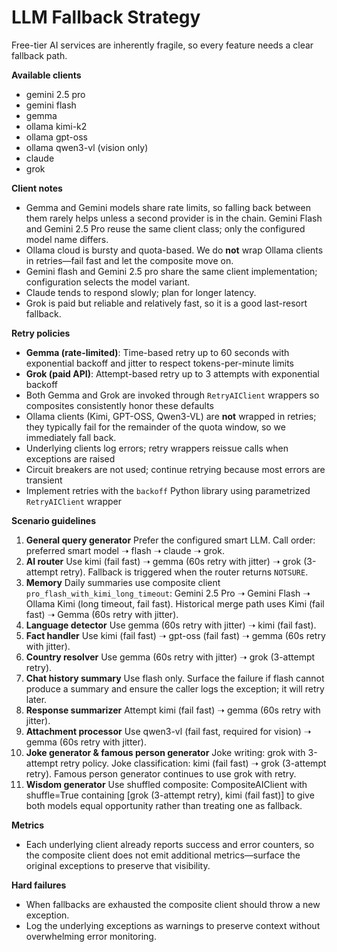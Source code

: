 # LLM Fallback Strategy

Free-tier AI services are inherently fragile, so every feature needs a clear fallback path.

**Available clients**
- gemini 2.5 pro
- gemini flash
- gemma
- ollama kimi-k2
- ollama gpt-oss
- ollama qwen3-vl (vision only)
- claude
- grok

**Client notes**
- Gemma and Gemini models share rate limits, so falling back between them rarely helps unless a second provider is in the chain. Gemini Flash and Gemini 2.5 Pro reuse the same client class; only the configured model name differs.
- Ollama cloud is bursty and quota-based. We do **not** wrap Ollama clients in retries—fail fast and let the composite move on.
- Gemini flash and Gemini 2.5 pro share the same client implementation; configuration selects the model variant.
- Claude tends to respond slowly; plan for longer latency.
- Grok is paid but reliable and relatively fast, so it is a good last-resort fallback.

**Retry policies**
- **Gemma (rate-limited)**: Time-based retry up to 60 seconds with exponential backoff and jitter to respect tokens-per-minute limits
- **Grok (paid API)**: Attempt-based retry up to 3 attempts with exponential backoff
- Both Gemma and Grok are invoked through `RetryAIClient` wrappers so composites consistently honor these defaults
- Ollama clients (Kimi, GPT-OSS, Qwen3-VL) are **not** wrapped in retries; they typically fail for the remainder of the quota window, so we immediately fall back.
- Underlying clients log errors; retry wrappers reissue calls when exceptions are raised
- Circuit breakers are not used; continue retrying because most errors are transient
- Implement retries with the `backoff` Python library using parametrized `RetryAIClient` wrapper

**Scenario guidelines**
1. **General query generator**
   Prefer the configured smart LLM. Call order: preferred smart model ➝ flash ➝ claude ➝ grok.
2. **AI router**
   Use kimi (fail fast) ➝ gemma (60s retry with jitter) ➝ grok (3-attempt retry). Fallback is triggered when the router returns `NOTSURE`.
3. **Memory**
   Daily summaries use composite client `pro_flash_with_kimi_long_timeout`: Gemini 2.5 Pro ➝ Gemini Flash ➝ Ollama Kimi (long timeout, fail fast). Historical merge path uses Kimi (fail fast) ➝ Gemma (60s retry with jitter).
4. **Language detector**
   Use gemma (60s retry with jitter) ➝ kimi (fail fast).
5. **Fact handler**
   Use kimi (fail fast) ➝ gpt-oss (fail fast) ➝ gemma (60s retry with jitter).
6. **Country resolver**
   Use gemma (60s retry with jitter) ➝ grok (3-attempt retry).
7. **Chat history summary**
   Use flash only. Surface the failure if flash cannot produce a summary and ensure the caller logs the exception; it will retry later.
8. **Response summarizer**
   Attempt kimi (fail fast) ➝ gemma (60s retry with jitter).
9. **Attachment processor**
   Use qwen3-vl (fail fast, required for vision) ➝ gemma (60s retry with jitter).
10. **Joke generator & famous person generator**
    Joke writing: grok with 3-attempt retry policy. Joke classification: kimi (fail fast) ➝ grok (3-attempt retry). Famous person generator continues to use grok with retry.
11. **Wisdom generator**
    Use shuffled composite: CompositeAIClient with shuffle=True containing [grok (3-attempt retry), kimi (fail fast)] to give both models equal opportunity rather than treating one as fallback.

**Metrics**
- Each underlying client already reports success and error counters, so the composite client does not emit additional metrics—surface the original exceptions to preserve that visibility.

**Hard failures**
- When fallbacks are exhausted the composite client should throw a new exception.
- Log the underlying exceptions as warnings to preserve context without overwhelming error monitoring.

